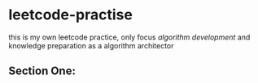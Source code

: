 # leetcode-practise
this is my own leetcode practice, only focus *algorithm development* and knowledge preparation as a algorithm architector

## Section One:

